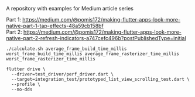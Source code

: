 A repository with examples for Medium article series

Part 1: https://medium.com/@pomis172/making-flutter-apps-look-more-native-part-1-tap-effects-48a59cb158bf  
Part 2: https://medium.com/@pomis172/making-flutter-apps-look-more-native-part-2-refresh-indicators-a747cefc496b?postPublishedType=initial


```
./calculate.sh average_frame_build_time_millis worst_frame_build_time_millis average_frame_rasterizer_time_millis worst_frame_rasterizer_time_millis
```

```
flutter drive \
  --driver=test_driver/perf_driver.dart \
  --target=integration_test/prototyped_list_view_scrolling_test.dart \ 
  --profile \
  --no-dds
```
